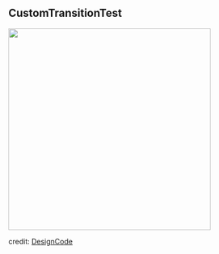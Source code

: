 ## CustomTransitionTest

<img height="400" src="https://github.com/samgusa/FunAnimations/assets/45985527/58093ab5-378c-44af-824d-8e1dda6a5a9f">

credit: [DesignCode](https://www.youtube.com/watch?v=f0wYIYfPBa4)
